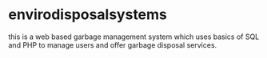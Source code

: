 # envirodisposalsystems
this is a web based garbage management system which uses basics of SQL and PHP to manage users and offer garbage disposal services.
